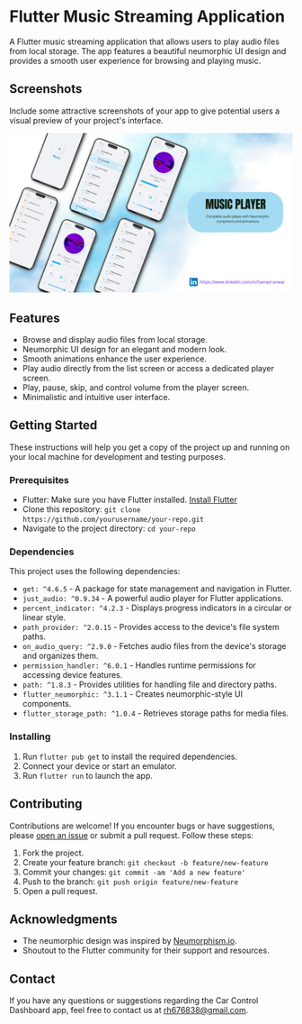 # Flutter Music Streaming Application

A Flutter music streaming application that allows users to play audio files from local storage. The app features a beautiful neumorphic UI design and provides a smooth user experience for browsing and playing music.

## Screenshots

Include some attractive screenshots of your app to give potential users a visual preview of your project's interface.

<img src="demo.png">

## Features

- Browse and display audio files from local storage.
- Neumorphic UI design for an elegant and modern look.
- Smooth animations enhance the user experience.
- Play audio directly from the list screen or access a dedicated player screen.
- Play, pause, skip, and control volume from the player screen.
- Minimalistic and intuitive user interface.

## Getting Started

These instructions will help you get a copy of the project up and running on your local machine for development and testing purposes.

### Prerequisites

- Flutter: Make sure you have Flutter installed. [Install Flutter](https://flutter.dev/docs/get-started/install)
- Clone this repository: `git clone https://github.com/yourusername/your-repo.git`
- Navigate to the project directory: `cd your-repo`

### Dependencies

This project uses the following dependencies:

- `get: ^4.6.5` - A package for state management and navigation in Flutter.
- `just_audio: ^0.9.34` - A powerful audio player for Flutter applications.
- `percent_indicator: ^4.2.3` - Displays progress indicators in a circular or linear style.
- `path_provider: ^2.0.15` - Provides access to the device's file system paths.
- `on_audio_query: ^2.9.0` - Fetches audio files from the device's storage and organizes them.
- `permission_handler: ^6.0.1` - Handles runtime permissions for accessing device features.
- `path: ^1.8.3` - Provides utilities for handling file and directory paths.
- `flutter_neumorphic: ^3.1.1` - Creates neumorphic-style UI components.
- `flutter_storage_path: ^1.0.4` - Retrieves storage paths for media files.


### Installing

1. Run `flutter pub get` to install the required dependencies.
2. Connect your device or start an emulator.
3. Run `flutter run` to launch the app.

## Contributing

Contributions are welcome! If you encounter bugs or have suggestions, please [open an issue](https://github.com/Hamad-Anwar/Neumorphic-Music_Player-Flutter) or submit a pull request. Follow these steps:

1. Fork the project.
2. Create your feature branch: `git checkout -b feature/new-feature`
3. Commit your changes: `git commit -am 'Add a new feature'`
4. Push to the branch: `git push origin feature/new-feature`
5. Open a pull request.


## Acknowledgments

- The neumorphic design was inspired by [Neumorphism.io](https://neumorphism.io/).
- Shoutout to the Flutter community for their support and resources.
## Contact

If you have any questions or suggestions regarding the Car Control Dashboard app, feel free to contact us at rh676838@gmail.com.


